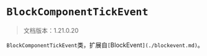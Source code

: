 # `BlockComponentTickEvent`

> 文档版本：1.21.0.20

`BlockComponentTickEvent`类，扩展自`[`BlockEvent`](./blockevent.md)`。
